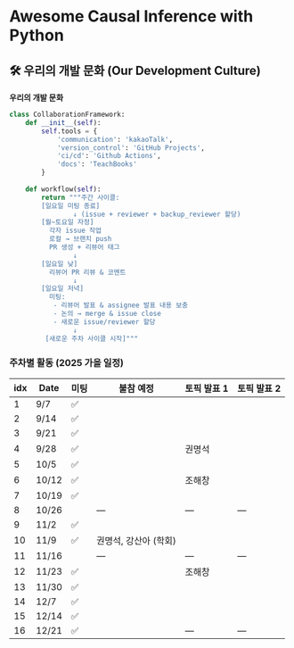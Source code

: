 # Awesome Causal Inference with Python

## 🛠️ 우리의 개발 문화 (Our Development Culture)
**우리의 개발 문화**  
```python
class CollaborationFramework:
    def __init__(self):
        self.tools = {
            'communication': 'kakaoTalk',
            'version_control': 'GitHub Projects',
            'ci/cd': 'Github Actions',
            'docs': 'TeachBooks'
        }
    
    def workflow(self):
        return """주간 사이클:
        [일요일 미팅 종료]
                ↓ (issue + reviewer + backup_reviewer 할당)
        [월~토요일 자정]
          각자 issue 작업
          로컬 → 브랜치 push
          PR 생성 + 리뷰어 태그
                ↓
        [일요일 낮]
          리뷰어 PR 리뷰 & 코멘트
                ↓
        [일요일 저녁]
          미팅:
           - 리뷰어 발표 & assignee 발표 내용 보충
           - 논의 → merge & issue close
           - 새로운 issue/reviewer 할당
                ↓
         [새로운 주차 사이클 시작]"""
```


### 주차별 활동 (2025 가을 일정)

| idx | Date | 미팅 | 불참 예정 | 토픽 발표 1 | 토픽 발표 2 |
| --- | ---- | ---- | -------- | ----------- | ----------- |
| 1 | 9/7 | ✅ |  |  |  |
| 2 | 9/14 | ✅ |  |  |  |
| 3 | 9/21 | ✅ |  |  |  |
| 4 | 9/28 | ✅ |  | 권명석 |  |
| 5 | 10/5 | ✅ |  |  |  |
| 6 | 10/12 | ✅ |  | 조해창 |  |
| 7 | 10/19 | ✅ |  |  |  |
| 8 | 10/26 |  | — | — | — |
| 9 | 11/2 | ✅ |  |  |  |
| 10 | 11/9 | ✅ | 권명석, 강산아 (학회) |  |  |
| 11 | 11/16 |  | — | — | — |
| 12 | 11/23 | ✅ |  | 조해창 |  |
| 13 | 11/30 | ✅ |  |  |  |
| 14 | 12/7 | ✅ |  |  |  |
| 15 | 12/14 | ✅ |  |  |  |
| 16 | 12/21 | ✅ |  | — | — |

